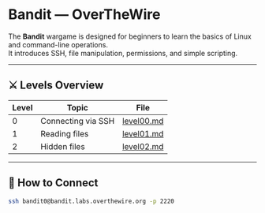 # Bandit — OverTheWire

The **Bandit** wargame is designed for beginners to learn the basics of Linux and command-line operations.  
It introduces SSH, file manipulation, permissions, and simple scripting.

---

## ⚔️ Levels Overview

| Level | Topic | File |
|--------|--------|------|
| 0 | Connecting via SSH | [level00.md](./level00.md) |
| 1 | Reading files | [level01.md](./level01.md) |
| 2 | Hidden files | [level02.md](./level02.md) |

---

## 🧭 How to Connect
```bash
ssh bandit0@bandit.labs.overthewire.org -p 2220
